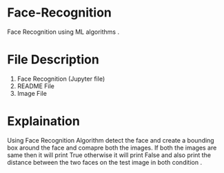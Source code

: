 # Face-Recognition
 Face Recognition using ML algorithms .
 
# File Description
1. Face Recognition (Jupyter file)
2. README File
3. Image File

# Explaination
 Using Face Recognition Algorithm detect the face and create a bounding box around the face and comapre both the images.
 If both the images are same then it will print True otherwise it will print False and also print the distance between the two faces on the test image in both condition .
